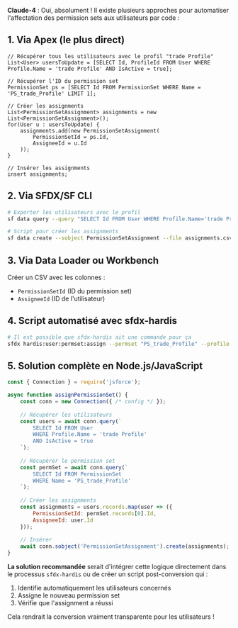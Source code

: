 **Claude-4** : Oui, absolument ! Il existe plusieurs approches pour automatiser l'affectation des permission sets aux utilisateurs par code :

## 1. **Via Apex (le plus direct)**

```apex
// Récupérer tous les utilisateurs avec le profil "trade Profile"
List<User> usersToUpdate = [SELECT Id, ProfileId FROM User WHERE Profile.Name = 'trade Profile' AND IsActive = true];

// Récupérer l'ID du permission set
PermissionSet ps = [SELECT Id FROM PermissionSet WHERE Name = 'PS_trade_Profile' LIMIT 1];

// Créer les assignments
List<PermissionSetAssignment> assignments = new List<PermissionSetAssignment>();
for(User u : usersToUpdate) {
    assignments.add(new PermissionSetAssignment(
        PermissionSetId = ps.Id,
        AssigneeId = u.Id
    ));
}

// Insérer les assignments
insert assignments;
```

## 2. **Via SFDX/SF CLI** 

```bash
# Exporter les utilisateurs avec le profil
sf data query --query "SELECT Id FROM User WHERE Profile.Name='trade Profile' AND IsActive=true" --result-format csv > users.csv

# Script pour créer les assignments
sf data create --sobject PermissionSetAssignment --file assignments.csv
```

## 3. **Via Data Loader ou Workbench**
Créer un CSV avec les colonnes :
- `PermissionSetId` (ID du permission set)
- `AssigneeId` (ID de l'utilisateur)

## 4. **Script automatisé avec sfdx-hardis**
```bash
# Il est possible que sfdx-hardis ait une commande pour ça
sfdx hardis:user:permset:assign --permset "PS_trade_Profile" --profile "trade Profile"
```

## 5. **Solution complète en Node.js/JavaScript**

```javascript
const { Connection } = require('jsforce');

async function assignPermissionSet() {
    const conn = new Connection({ /* config */ });
    
    // Récupérer les utilisateurs
    const users = await conn.query(`
        SELECT Id FROM User 
        WHERE Profile.Name = 'trade Profile' 
        AND IsActive = true
    `);
    
    // Récupérer le permission set
    const permSet = await conn.query(`
        SELECT Id FROM PermissionSet 
        WHERE Name = 'PS_trade_Profile'
    `);
    
    // Créer les assignments
    const assignments = users.records.map(user => ({
        PermissionSetId: permSet.records[0].Id,
        AssigneeId: user.Id
    }));
    
    // Insérer
    await conn.sobject('PermissionSetAssignment').create(assignments);
}
```

**La solution recommandée** serait d'intégrer cette logique directement dans le processus `sfdx-hardis` ou de créer un script post-conversion qui :
1. Identifie automatiquement les utilisateurs concernés
2. Assigne le nouveau permission set
3. Vérifie que l'assignment a réussi

Cela rendrait la conversion vraiment transparente pour les utilisateurs !
